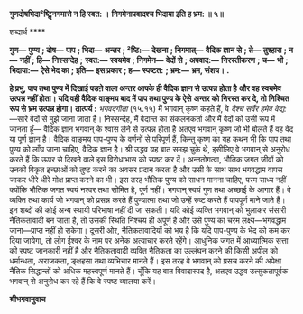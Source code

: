 **गुणदोषभिदा²ष्टिॢनगमात्ते न हि स्वत: ।** **निगमेनापवादश्च भिदाया इति ह भ्रम: ॥ ५॥** 

शब्दार्थ **** 

**गुण—** **पुण्य** **; दोष—** **पाप** **; भिदा—** **अन्तर** **; ²ष्टि:—** **देखना** **; निगमात्—** **वैदिक ज्ञान से** **; ते—** **तुश्हारा** **; न—** **नहीं** **; हि—** **निस्सन्देह** **;** **स्वत:—** **स्वयमेव** **; निगमेन—** **वेदों से** **; अपवाद:—** **निरस्तीकरण** **; च—** **भी** **; भिदाया:—** **ऐसे भेद का** **; इति—** **इस प्रकार** **; ह—** **स्पष्टत:** **; भ्रम:—** **भ्रम, संशय।** **.** 

**हे प्रभु, पाप तथा पुण्य में दिखाई पडऩे वाला अन्तर आपके ही वैदिक ज्ञान से उत्पन्न होता है** **और वह स्वयमेव उत्पन्न नहीं होता। यदि वही वैदिक वाङ्मय बाद में पाप तथा पुण्य के ऐसे** **अन्तर को निरस्त कर दे, तो निश्चित रूप से भ्रम उत्पन्न होगा।** **तात्पर्य :** *भगवद्गीता* (१५.१५) में भगवान् कृष्ण कहते हैं, वे *दैश्च सर्वैर हमेव वेद्य:* —सारे वेदों से मुझे जाना जाता है। निस्सन्देह, मैं वेदान्त का संकलनकर्ता और मैं वेदों को उसी रूप में जानता हूँ— वैदिक ज्ञान भगवान् के श्वास लेने से उत्पन्न होता है अतएव भगवान् कृष्ण जो भी बोलते हैं वह वेद या पूर्ण ज्ञान है। वैदिक वाङ्मय पाप-पुण्य के वर्णनों से परिपूर्ण हैं, किन्तु कृष्ण का यह कथन भी कि पाप तथा पुण्य को लाँघ जाना चाहिए, वैदिक ज्ञान है। श्री उद्धव यह बात समझ चुके थे, इसीलिए वे भगवान् से अनुरोध करते हैं कि ऊपर से दिखने वाले इस विरोधाभास को स्पष्ट कर दें। अन्ततोगत्वा, भौतिक जगत जीवों को उनकी विकृत इच्छाओं को तुष्ट करने का अवसर प्रदान करता है और उसी के साथ साथ भगवद्धाम वापस जाकर धीरे धीरे मोक्ष प्राप्त करने का भी। इस तरह भौतिक पुण्य को साधन मानना चाहिए, परम साध्य नहीं क्योंकि भौतिक जगत स्वयं नश्वर तथा सीमित है, पूर्ण नहीं। भगवान् स्वयं गुण तथा अच्छाई के आगार हैं। वे व्यक्ति तथा कार्य जो भगवान् को प्रसन्न करते हैं पुण्यात्मा तथा जो उन्हें रुष्ट करते हैं पापपूर्ण माने जाते हैं। इन शब्दों की कोई अन्य स्थायी परिभाषा नहीं दी जा सकती। यदि कोई व्यक्ति भगवान् को भुलाकर संसारी नैतिकतावादी बन जाता है, तो उसकी स्थिति निश्चय ही अपूर्ण है और उसे पुण्य का चरम लक्ष्य—भगवद्धाम जाना—प्राप्त नहीं हो सकेगा। दूसरी ओर, नैतिकतावादियों को भय है कि यदि पाप-पुण्य के भेद को कम कर दिया जायेगा, तो लोग ईश्वर के नाम पर अनेक अत्याचार करते रहेंगे। आधुनिक जगत में आध्यात्मिक सत्ता की स्पष्ट जानकारी नहीं है और नैतिकतावादी व्यक्ति नैतिकता का उल्लंघन करने की किसी अपील को धर्मान्धता, अराजकता, ङ्क्षहसा तथा व्यभिचार मानते हैं। इस तरह वे भगवान् को प्रसन्न करने की अपेक्षा नैतिक सिद्धान्तों को अधिक महत्त्वपूर्ण मानते हैं। चूँकि यह बात विवादास्पद है, अतएव उद्धव उत्सुकतापूर्वक भगवान् से अनुरोध कर रहे हैं कि वे स्पष्ट व्यालया करें।  

**श्रीभगवानुवाच** 